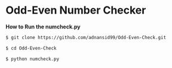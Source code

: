 # Odd-Even Number Checker

**How to Run the numcheck.py**

```bash
$ git clone https://github.com/adnansid99/Odd-Even-Check.git

$ cd Odd-Even-Check

$ python numcheck.py
```
